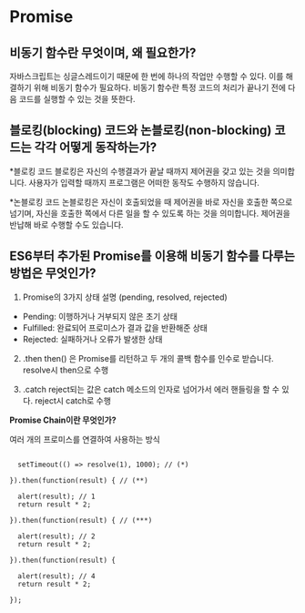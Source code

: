 # Promise

## 비동기 함수란 무엇이며, 왜 필요한가?
자바스크립트는 싱글스레드이기 때문에 한 번에 하나의 작업만 수행할 수 있다. 이를 해결하기 위해 비동기 함수가 필요하다.
비동기 함수란 특정 코드의 처리가 끝나기 전에 다음 코드를 실행할 수 있는 것을 뜻한다.

## 블로킹(blocking) 코드와 논블로킹(non-blocking) 코드는 각각 어떻게 동작하는가?

*블로킹 코드
블로킹은 자신의 수행결과가 끝날 때까지 제어권을 갖고 있는 것을 의미합니다.
사용자가 입력할 때까지 프로그램은 어떠한 동작도 수행하지 않습니다.

*논블로킹 코드
논블로킹은 자신이 호출되었을 때 제어권을 바로 자신을 호출한 쪽으로 넘기며, 자신을 호출한 쪽에서 다른 일을 할 수 있도록 하는 것을 의미합니다.
제어권을 반납해 바로 수행할 수도 있습니다.

## ES6부터 추가된 Promise를 이용해 비동기 함수를 다루는 방법은 무엇인가?
1. Promise의 3가지 상태 설명 (pending, resolved, rejected)

* Pending: 이행하거나 거부되지 않은 초기 상태
* Fulfilled: 완료되어 프로미스가 결과 값을 반환해준 상태
* Rejected: 실패하거나 오류가 발생한 상태

2. .then
then() 은 Promise를 리턴하고 두 개의 콜백 함수를 인수로 받습니다.
resolve시 then으로 수행

3. .catch
reject되는 값은 catch 메소드의 인자로 넘어가서 에러 핸들링을 할 수 있다.
reject시 catch로 수행

**Promise Chain이란 무엇인가?**

여러 개의 프로미스를 연결하여 사용하는 방식

```new Promise(function(resolve, reject) {

  setTimeout(() => resolve(1), 1000); // (*)

}).then(function(result) { // (**)

  alert(result); // 1
  return result * 2;

}).then(function(result) { // (***)

  alert(result); // 2
  return result * 2;

}).then(function(result) {

  alert(result); // 4
  return result * 2;

});
```

